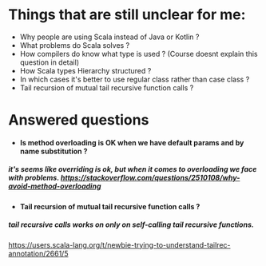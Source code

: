 # Things that are still unclear for me:

* Why people are using Scala instead of Java or Kotlin ?
* What problems do Scala solves ?
* How compilers do know what type is used ? (Course doesnt explain this question in detail)
* How Scala types Hierarchy structured ? 
* In which cases it's better to use regular class rather than case class ?
* Tail recursion of mutual tail recursive function calls ?

# Answered questions

* #### Is method overloading is OK when we have default params and by name substitution ?
##### it's seems like overriding is ok, but when it comes to overloading we face with problems. https://stackoverflow.com/questions/2510108/why-avoid-method-overloading
* #### Tail recursion of mutual tail recursive function calls ?
##### tail recursive calls works on only on self-calling tail recursive functions.
https://users.scala-lang.org/t/newbie-trying-to-understand-tailrec-annotation/2661/5


